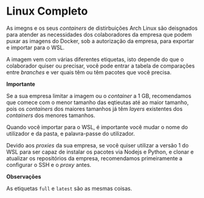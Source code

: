 # Linux Completo

As imegns e os seus *containers* de distirbuições Arch Linux são deisgnados para atender as necessidades dos colaboradores da empresa que podem puxar as imagens do Docker, sob a autorização da empresa, para exportar e importar para o WSL. 

A imagem vem com várias diferentes etiquetas, isto depende do que o colaborador quiser ou precisar, você pode entrar a tabela de comparações entre _branches_ e ver quais têm ou têm pacotes que você precisa. 

**Importante**

Se a sua empresa limitar a imagem ou o *container* a 1 GB, recomendamos que comece com o menor tamanho das eqtieutas até ao maior tamanho, pois os *containers* dos maiores tamanhos já têm *layers* existentes dos *containers* dos menores tamanhos. 

Quando você importar para o WSL, é importante você mudar o nome do utilizador e da pasta, e palavra-passe do utilizador. 

Devido aos *proxies* da sua empresa, se você quiser utilizar a versão 1 do WSL para ser capaz de instalar os pacotes via Nodejs e Python, e clonar e atualizar os repositórios da empresa, recomendamos primeiramente a configurar o SSH e o _proxy_ antes. 

**Observações**

As etiquetas `full` e `latest` são as mesmas coisas.